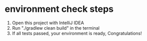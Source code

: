 # environment check steps 
1. Open this project with IntelliJ IDEA
2. Run "./gradlew clean build" in the terminal
3. If all tests passed, your environment is ready, Congratulations!